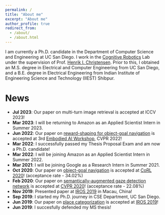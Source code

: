 ```yaml
---
permalink: /
title: "About me"
excerpt: "About me"
author_profile: true
redirect_from: 
  - /about/
  - /about.html
---
```


I am currently a Ph.D. candidate in the Department of Computer Science and Engineering at UC San Diego. I work in the
[Cognitive Robotics](https://www.cogrob.org/) Lab under the supervision of Prof. [Henrik I. Christensen](http://www.hichristensen.com/). Prior to this, I 
obtained an M.S. degree in Electrical and Computer Engineering from UC San Diego, and a B.E. degree in 
Electrical Engineering from Indian Institute of Engineering Science and Technology (IIEST) Shibpur.

News
======
- **Jul 2023**: Our paper on multi-turn image retrieval is accepted at ICCV 2023!
- **Mar 2023**: I will be returning to Amazon as an Applied Scientist Intern in Summer 2023.
- **Jun 2022**: Our paper on [reward-shaping for object-goal navigation](https://embodied-ai.org/papers/2022/18.pdf) is accepted at 3rd [Embodied AI Workshop](https://embodied-ai.org/), CVPR 2022!
- **Mar 2022**: I successfully passed my Thesis Proposal Exam and am now a Ph.D. candidate!
- **Mar 2022**: I will be joining Amazon as an Applied Scientist Intern in Summer 2022.
- **Mar 2021**: I will be joining Google as a Research Intern in Summer 2021.
- **Oct 2020**: Our paper on [object-goal navigation](https://sites.google.com/eng.ucsd.edu/mjolnir/) is accepted at [CoRL 2020](https://sites.google.com/robot-learning.org/corl2020)! (acceptance rate - 34.02%)
- **Feb 2020**: Our paper on [semantically-augmented gaze detection network](https://sites.google.com/eng.ucsd.edu/sage-net/) is accepted at [CVPR 2020](http://cvpr2020.thecvf.com/)! (acceptance rate - 22.08%)
- **Nov 2019**: Presented paper at [IROS 2019](https://www.iros2019.org/) in Macau, China!
- **Sep 2019**: I started my Ph.D. journey in CSE Department, UC San Diego.
- **Jun 2019**: Our paper on [place categorization](https://sites.google.com/eng.ucsd.edu/deduce/) is accepted at [IROS 2019](https://www.iros2019.org/)!
- **Jun 2019**: I succesfully defended my MS thesis!

<!-- Getting started
======
1. Register a GitHub account if you don't have one and confirm your e-mail (required!)
1. Fork [this repository](https://github.com/academicpages/academicpages.github.io) by clicking the "fork" button in the top right. 
1. Go to the repository's settings (rightmost item in the tabs that start with "Code", should be below "Unwatch"). Rename the repository "[your GitHub username].github.io", which will also be your website's URL.
1. Set site-wide configuration and create content & metadata (see below -- also see [this set of diffs](http://archive.is/3TPas) showing what files were changed to set up [an example site](https://getorg-testacct.github.io) for a user with the username "getorg-testacct")
1. Upload any files (like PDFs, .zip files, etc.) to the files/ directory. They will appear at https://[your GitHub username].github.io/files/example.pdf.  
1. Check status by going to the repository settings, in the "GitHub pages" section

Site-wide configuration
------
The main configuration file for the site is in the base directory in [_config.yml](https://github.com/academicpages/academicpages.github.io/blob/master/_config.yml), which defines the content in the sidebars and other site-wide features. You will need to replace the default variables with ones about yourself and your site's github repository. The configuration file for the top menu is in [_data/navigation.yml](https://github.com/academicpages/academicpages.github.io/blob/master/_data/navigation.yml). For example, if you don't have a portfolio or blog posts, you can remove those items from that navigation.yml file to remove them from the header. 

Create content & metadata
------
For site content, there is one markdown file for each type of content, which are stored in directories like _publications, _talks, _posts, _teaching, or _pages. For example, each talk is a markdown file in the [_talks directory](https://github.com/academicpages/academicpages.github.io/tree/master/_talks). At the top of each markdown file is structured data in YAML about the talk, which the theme will parse to do lots of cool stuff. The same structured data about a talk is used to generate the list of talks on the [Talks page](https://academicpages.github.io/talks), each [individual page](https://academicpages.github.io/talks/2012-03-01-talk-1) for specific talks, the talks section for the [CV page](https://academicpages.github.io/cv), and the [map of places you've given a talk](https://academicpages.github.io/talkmap.html) (if you run this [python file](https://github.com/academicpages/academicpages.github.io/blob/master/talkmap.py) or [Jupyter notebook](https://github.com/academicpages/academicpages.github.io/blob/master/talkmap.ipynb), which creates the HTML for the map based on the contents of the _talks directory).

**Markdown generator**

I have also created [a set of Jupyter notebooks](https://github.com/academicpages/academicpages.github.io/tree/master/markdown_generator
) that converts a CSV containing structured data about talks or presentations into individual markdown files that will be properly formatted for the academicpages template. The sample CSVs in that directory are the ones I used to create my own personal website at stuartgeiger.com. My usual workflow is that I keep a spreadsheet of my publications and talks, then run the code in these notebooks to generate the markdown files, then commit and push them to the GitHub repository.

How to edit your site's GitHub repository
------
Many people use a git client to create files on their local computer and then push them to GitHub's servers. If you are not familiar with git, you can directly edit these configuration and markdown files directly in the github.com interface. Navigate to a file (like [this one](https://github.com/academicpages/academicpages.github.io/blob/master/_talks/2012-03-01-talk-1.md) and click the pencil icon in the top right of the content preview (to the right of the "Raw | Blame | History" buttons). You can delete a file by clicking the trashcan icon to the right of the pencil icon. You can also create new files or upload files by navigating to a directory and clicking the "Create new file" or "Upload files" buttons. 

Example: editing a markdown file for a talk
![Editing a markdown file for a talk](/images/editing-talk.png)

For more info
------
More info about configuring academicpages can be found in [the guide](https://academicpages.github.io/markdown/). The [guides for the Minimal Mistakes theme](https://mmistakes.github.io/minimal-mistakes/docs/configuration/) (which this theme was forked from) might also be helpful. -->
